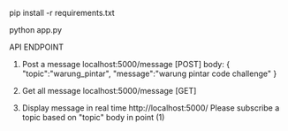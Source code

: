 
pip install -r requirements.txt

python app.py


API ENDPOINT
1. Post a message
localhost:5000/message [POST]
body:
{
	"topic":"warung_pintar",
	"message":"warung pintar code challenge"
}

2. Get all message
localhost:5000/message [GET]


3. Display message in real time
http://localhost:5000/
Please subscribe a topic based on "topic" body in point (1)



